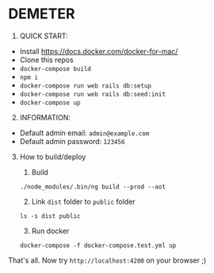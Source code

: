 # DEMETER

1. QUICK START:

* Install https://docs.docker.com/docker-for-mac/
* Clone this repos
* `docker-compose build`
* `npm i`
* `docker-compose run web rails db:setup`
* `docker-compose run web rails db:seed:init`
* `docker-compose up`

2. INFORMATION:

* Default admin email: `admin@example.com`
* Default admin password: `123456`

3. How to build/deploy

    1. Build
    ```
    ./node_modules/.bin/ng build --prod --aot
    ```
    2. Link `dist` folder to `public` folder
    ```
    ls -s dist public
    ```
    3. Run docker
    ```
    docker-compose -f docker-compose.test.yml up
    ```

That's all. Now try `http://localhost:4200` on your browser ;)
